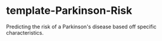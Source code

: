 # template-Parkinson-Risk
Predicting the risk of a Parkinson's disease based off specific characteristics.
